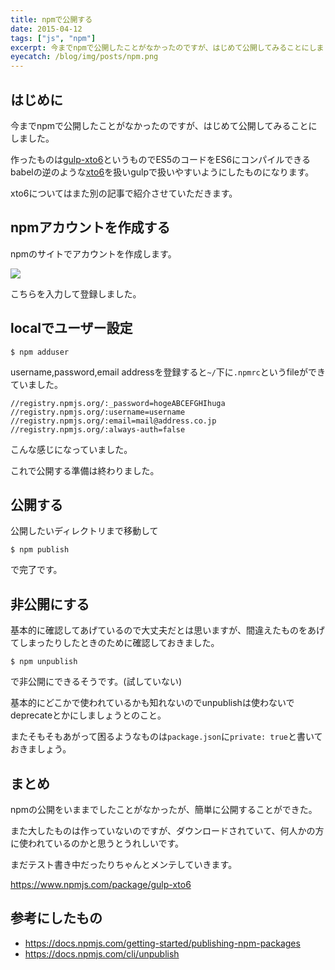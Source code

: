 ```yaml
---
title: npmで公開する
date: 2015-04-12
tags: ["js", "npm"]
excerpt: 今までnpmで公開したことがなかったのですが、はじめて公開してみることにしました。
eyecatch: /blog/img/posts/npm.png
---
```


## はじめに
今までnpmで公開したことがなかったのですが、はじめて公開してみることにしました。

作ったものは[gulp-xto6](https://github.com/yudppp/gulp-xto6)というものでES5のコードをES6にコンパイルできるbabelの逆のような[xto6](https://github.com/mohebifar/xto6)を扱いgulpで扱いやすいようにしたものになります。

xto6についてはまた別の記事で紹介させていただきます。



## npmアカウントを作成する

npmのサイトでアカウントを作成します。

![](/blog/img/posts/npm-ss.png)

こちらを入力して登録しました。

## localでユーザー設定

```
$ npm adduser
```

username,password,email addressを登録すると`~/`下に`.npmrc`というfileができていました。

```
//registry.npmjs.org/:_password=hogeABCEFGHIhuga
//registry.npmjs.org/:username=username
//registry.npmjs.org/:email=mail@address.co.jp
//registry.npmjs.org/:always-auth=false
```

こんな感じになっていました。

これで公開する準備は終わりました。


## 公開する

公開したいディレクトリまで移動して

```
$ npm publish
```
で完了です。

## 非公開にする

基本的に確認してあげているので大丈夫だとは思いますが、間違えたものをあげてしまったりしたときのために確認しておきました。

```
$ npm unpublish
```
で非公開にできるそうです。(試していない)

基本的にどこかで使われているかも知れないのでunpublishは使わないでdeprecateとかにしましょうとのこと。

またそもそもあがって困るようなものは`package.json`に`private: true`と書いておきましょう。

## まとめ

npmの公開をいままでしたことがなかったが、簡単に公開することができた。

また大したものは作っていないのですが、ダウンロードされていて、何人かの方に使われているのかと思うとうれしいです。

まだテスト書き中だったりちゃんとメンテしていきます。

https://www.npmjs.com/package/gulp-xto6


## 参考にしたもの
- https://docs.npmjs.com/getting-started/publishing-npm-packages
- https://docs.npmjs.com/cli/unpublish
